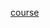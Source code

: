 [course](https://html-preview.github.io/?url=https://github.com/ivan06ko/-/blob/main/Curse/index.html)
